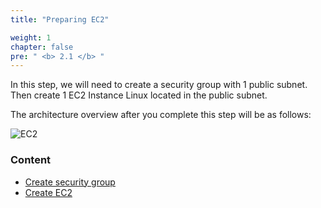 ```yaml
---
title: "Preparing EC2"

weight: 1
chapter: false
pre: " <b> 2.1 </b> "
---
```


In this step, we will need to create a security group with 1 public subnet. Then create 1 EC2 Instance Linux located in the public subnet.

The architecture overview after you complete this step will be as follows:

![EC2](/images/arc-01.png)

### Content

- [Create security group](2.1.1-createsecgroup/)
- [Create EC2](2.1.2-createec2/)
